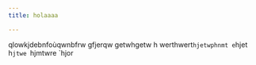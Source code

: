 ```yaml
---
title: holaaaa

---
```



qlowkjdebnfoùqwnbfrw
gfjerqw
getwhgetw
h
werthwert`hjetwphnmt
e`hjet
h`jtwe
`hjmtwre
`hjor
